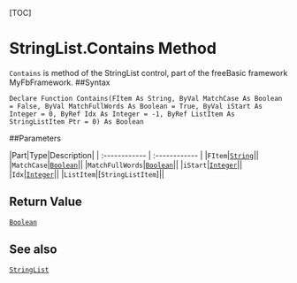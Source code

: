 [TOC]
# StringList.Contains Method

`Contains` is method of the StringList control, part of the freeBasic framework MyFbFramework.
##Syntax
```freeBasic
Declare Function Contains(FItem As String, ByVal MatchCase As Boolean = False, ByVal MatchFullWords As Boolean = True, ByVal iStart As Integer = 0, ByRef Idx As Integer = -1, ByRef ListItem As StringListItem Ptr = 0) As Boolean
```

##Parameters

|Part|Type|Description|
| :------------ | :------------ |
|`FItem`|[`String`]("https://www.freebasic.net/wiki/KeyPgString")||
|`MatchCase`|[`Boolean`]("https://www.freebasic.net/wiki/KeyPgBoolean")||
|`MatchFullWords`|[`Boolean`]("https://www.freebasic.net/wiki/KeyPgBoolean")||
|`iStart`|[`Integer`]("https://www.freebasic.net/wiki/KeyPgInteger")||
|`Idx`|[`Integer`]("https://www.freebasic.net/wiki/KeyPgInteger")||
|`ListItem`|[`StringListItem`]||

## Return Value
[`Boolean`]("https://www.freebasic.net/wiki/KeyPgBoolean")
## See also
[`StringList`](StringList.md)
